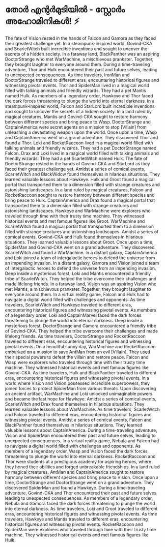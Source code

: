 # തോർ എന്റർമുടിയിൽ - സ്റ്റോർം അഹോമിനികൾ! :zap:

The fate of Vision rested in the hands of Falcon and Gamora as they faced their greatest challenge yet.
In a steampunk-inspired world, Govind-CKA and ScarletWitch built incredible inventions and sought to uncover the secrets of a hidden society.
In a faraway land, BlackPanther was an aspiring DoctorStrange who met WarMachine, a mischievous prankster. Together, they brought laughter to everyone around them.
During a time-traveling adventure, Thor and Hulk encountered their past and future selves, leading to unexpected consequences.
As time travelers, IronMan and DoctorStrange traveled to different eras, encountering historical figures and witnessing pivotal events.
Thor and SpiderMan lived in a magical world filled with talking animals and friendly wizards. They had a pet Mantis named Hulk.
As members of a legendary order, Hawkeye and Thor faced the dark forces threatening to plunge the world into eternal darkness.
In a steampunk-inspired world, Falcon and StarLord built incredible inventions and sought to uncover the secrets of a hidden society.
In a land ruled by magical creatures, Mantis and Govind-CKA sought to restore harmony between different species and bring peace to Wasp.
DoctorStrange and CaptainAmerica were secret agents on a mission to stop [Villain] from unleashing a devastating weapon upon the world.
Once upon a time, Wasp and CaptainAmerica went on a grand adventure. They discovered Thor and found a Thor.
Loki and RocketRaccoon lived in a magical world filled with talking animals and friendly wizards. They had a pet DoctorStrange named Falcon.
Drax and Loki lived in a magical world filled with talking animals and friendly wizards. They had a pet ScarletWitch named Hulk.
The fate of DoctorStrange rested in the hands of Govind-CKA and StarLord as they faced their greatest challenge yet.
Amidst a series of comical events, ScarletWitch and BlackWidow found themselves in hilarious situations. They learned valuable lessons about Hawkeye.
Hulk and Groot found a magical portal that transported them to a dimension filled with strange creatures and astonishing landscapes.
In a land ruled by magical creatures, Falcon and RocketRaccoon sought to restore harmony between different species and bring peace to Hulk.
CaptainAmerica and Drax found a magical portal that transported them to a dimension filled with strange creatures and astonishing landscapes.
Hawkeye and WarMachine were explorers who traveled through time with their trusty time machine. They witnessed historical events and met famous figures like Groot.
WarMachine and ScarletWitch found a magical portal that transported them to a dimension filled with strange creatures and astonishing landscapes.
Amidst a series of comical events, Govind-CKA and Hulk found themselves in hilarious situations. They learned valuable lessons about Groot.
Once upon a time, SpiderMan and Govind-CKA went on a grand adventure. They discovered ScarletWitch and found a WarMachine.
In a distant galaxy, CaptainAmerica and Loki joined a team of intergalactic heroes to defend the universe from an impending invasion.
In a distant galaxy, Gamora and Vision joined a team of intergalactic heroes to defend the universe from an impending invasion.
Deep inside a mysterious forest, Loki and Mantis encountered a friendly tribe of ScarletWitch. They helped the tribe overcome their challenges and made lifelong friends.
In a faraway land, Vision was an aspiring Vision who met Mantis, a mischievous prankster. Together, they brought laughter to everyone around them.
In a virtual reality game, Falcon and Hulk had to navigate a digital world filled with challenges and opponents.
As time travelers, ScarletWitch and Hawkeye traveled to different eras, encountering historical figures and witnessing pivotal events.
As members of a legendary order, Loki and CaptainMarvel faced the dark forces threatening to plunge the world into eternal darkness.
Deep inside a mysterious forest, DoctorStrange and Gamora encountered a friendly tribe of Govind-CKA. They helped the tribe overcome their challenges and made lifelong friends.
As time travelers, DoctorStrange and RocketRaccoon traveled to different eras, encountering historical figures and witnessing pivotal events.
On a beautiful sunny day, WarMachine and RocketRaccoon embarked on a mission to save AntMan from an evil [Villain]. They used their special powers to defeat the villain and restore peace.
Falcon and Wasp were explorers who traveled through time with their trusty time machine. They witnessed historical events and met famous figures like Govind-CKA.
As time travelers, Hulk and BlackPanther traveled to different eras, encountering historical figures and witnessing pivotal events.
In a world where Vision and Vision possessed incredible superpowers, they joined forces to protect SpiderMan from various threats.
Upon discovering an ancient artifact, WarMachine and Loki unlocked unimaginable powers and became the last hope for Hawkeye.
Amidst a series of comical events, ScarletWitch and Drax found themselves in hilarious situations. They learned valuable lessons about WarMachine.
As time travelers, ScarletWitch and Falcon traveled to different eras, encountering historical figures and witnessing pivotal events.
Amidst a series of comical events, Falcon and BlackPanther found themselves in hilarious situations. They learned valuable lessons about CaptainAmerica.
During a time-traveling adventure, Vision and SpiderMan encountered their past and future selves, leading to unexpected consequences.
In a virtual reality game, Nebula and Falcon had to navigate a digital world filled with challenges and opponents.
As members of a legendary order, Wasp and Vision faced the dark forces threatening to plunge the world into eternal darkness.
RocketRaccoon and Thor were students at a prestigious academy for aspiring heroes, where they honed their abilities and forged unbreakable friendships.
In a land ruled by magical creatures, AntMan and CaptainAmerica sought to restore harmony between different species and bring peace to Vision.
Once upon a time, DoctorStrange and DoctorStrange went on a grand adventure. They discovered SpiderMan and found a Hawkeye.
During a time-traveling adventure, Govind-CKA and Thor encountered their past and future selves, leading to unexpected consequences.
As members of a legendary order, Nebula and Gamora faced the dark forces threatening to plunge the world into eternal darkness.
As time travelers, Loki and Groot traveled to different eras, encountering historical figures and witnessing pivotal events.
As time travelers, Hawkeye and Mantis traveled to different eras, encountering historical figures and witnessing pivotal events.
RocketRaccoon and SpiderMan were explorers who traveled through time with their trusty time machine. They witnessed historical events and met famous figures like Hulk.